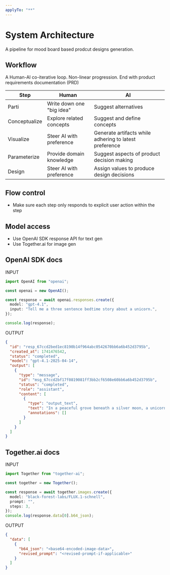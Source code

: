```yaml
---
applyTo: "**"
---
```


# System Architecture

A pipeline for mood board based prodcut designs generation.

## Workflow

A Human-AI co-iterative loop. Non-linear progression. End with product requirements documentation (PRD)

| Step          | Human                     | AI                                                     |
| ------------- | ------------------------- | ------------------------------------------------------ |
| Parti         | Write down one "big idea" | Suggest alternatives                                   |
| Conceptualize | Explore related concepts  | Suggest and define concepts                            |
| Visualize     | Steer AI with preference  | Generate artifacts while adhering to latest preference |
| Parameterize  | Provide domain knowledge  | Suggest aspects of product decision making             |
| Design        | Steer AI with preference  | Assign values to produce design decisions              |

## Flow control

- Make sure each step only responds to explicit user action within the step

## Model access

- Use OpenAI SDK response API for text gen
- Use Together.ai for image gen

## OpenAI SDK docs

INPUT

```ts
import OpenAI from "openai";

const openai = new OpenAI();

const response = await openai.responses.create({
  model: "gpt-4.1",
  input: "Tell me a three sentence bedtime story about a unicorn.",
});

console.log(response);
```

OUTPUT

```json
{
  "id": "resp_67ccd2bed1ec8190b14f964abc0542670bb6a6b452d3795b",
  "created_at": 1741476542,
  "status": "completed",
  "model": "gpt-4.1-2025-04-14",
  "output": [
    {
      "type": "message",
      "id": "msg_67ccd2bf17f0819081ff3bb2cf6508e60bb6a6b452d3795b",
      "status": "completed",
      "role": "assistant",
      "content": [
        {
          "type": "output_text",
          "text": "In a peaceful grove beneath a silver moon, a unicorn named Lumina discovered a hidden pool that reflected the stars. As she dipped her horn into the water, the pool began to shimmer, revealing a pathway to a magical realm of endless night skies. Filled with wonder, Lumina whispered a wish for all who dream to find their own hidden magic, and as she glanced back, her hoofprints sparkled like stardust.",
          "annotations": []
        }
      ]
    }
  ]
}
```

## Together.ai docs

INPUT

```ts
import Together from "together-ai";

const together = new Together();

const response = await together.images.create({
  model: "black-forest-labs/FLUX.1-schnell",
  prompt: "",
  steps: 3,
});
console.log(response.data[0].b64_json);
```

OUTPUT

```json
{
  "data": [
    {
      "b64_json": "<base64-encoded-image-data>",
      "revised_prompt": "<revised-prompt-if-applicable>"
    }
  ]
}
```
